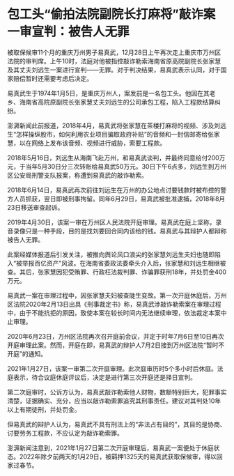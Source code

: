 # 包工头“偷拍法院副院长打麻将”敲诈案一审宣判：被告人无罪

被取保候审11个月的重庆万州男子易真武，12月28日上午再次走上重庆市万州区法院的审判席。上午10时，法庭对他被指控敲诈勒索海南省原高院副院长张家慧及其丈夫刘远生一案进行宣判——无罪。对于判决结果，易真武表示认同，对于国家赔偿暂时还需要考虑后决定。

易真武生于1974年1月5日，是重庆万州人，案发前是一名包工头。他因在其老乡、海南省高院原副院长张家慧丈夫刘远生的公司承包工程，陷入工程款结算纠纷。

澎湃新闻此前报道，2018年4月，易真武将张家慧在茶楼打麻将的视频、涉及刘远生“怎样操纵股市，如何利用农业项目骗取政府补贴”的音频和一封信邮寄给张家慧，以在网络上发布该音频、视频进行威胁，索要工程款。

2018年5月16日，刘远生从海南飞赴万州，和易真武谈判，并最终同意给付200万元，于当年5月30日分三次转账给易真武50万元。30日下午6点多，刘远生到万州区公安局刑警支队报案，称遭到易真武的敲诈勒索。

2018年6月14日，易真武再次前往刘远生在万州的办公地点讨要钱款时被布控的警方人员抓获，翌日即被刑事拘留。同年6月29日，易真武被批准逮捕，2018年8月23日移送审查起诉。

2019年4月30日，该案一审在万州区人民法院开庭审理。易真武在庭上坚称，录音录像只是一种手段，目的是找刘要回合同内该给的钱。易真武与其辩护人都辩称被告人无罪。

此案经媒体报道后引发关注，被推向舆论风口浪尖的张家慧刘远生夫妇也随即陷入“被举报百亿资产”风波。在海南省委政法委牵头介入后，张家慧和刘远生相继被查。其后，张家慧因犯受贿罪、行政枉法裁判罪、诈骗罪获刑18年，并处罚金400万元。

易真武一案在审理过程中，因张家慧夫妇被查陡生变故。第一次开庭休庭后，万州区法院2020年2月13日出具《刑事裁定书》称，易真武涉敲诈勒索案在审理过程中，由于不能抗拒的原因，致使本案在较长时间内无法继续审理，依法裁定本案中止审理。

2020年6月23日，万州区法院再次召开庭前会议，并定于时年7月6日至10日再次开庭审理此案。然而，开庭在即，易真武的辩护人7月2日接到万州区法院“暂时不开庭”的通知。

2021年1月27日，该案一审第二次开庭审理。此次庭审历时5个多小时后休庭。法庭表示，待合议庭休庭评议后，决定是进行第三次开庭还是择日宣判。

第二次庭审时，公诉方认为，易真武敲诈勒索他人财物，数额特别巨大，犯罪事实清楚，证据确实、充分，应当以敲诈勒索罪追究其刑事责任。建议对其判处10年以上有期徒刑，并处罚金。

但易真武的辩护人认为，易真武不具有刑法上的“非法占有目的”，其目的是协商、讨要劳务工程款，不应认定为敲诈勒索罪。

澎湃新闻注意到，2021年1月27日第二次开庭审理后，易真武一案便处于休庭状态。2022年除夕前两天的1月29日，被羁押1325天的易真武获取保候审，得以回家过春节。


